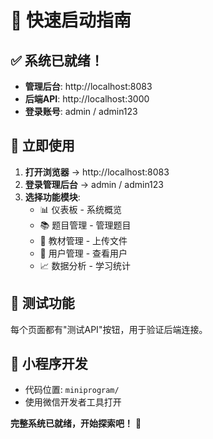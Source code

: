 # 🚀 快速启动指南

## ✅ 系统已就绪！

- **管理后台**: http://localhost:8083
- **后端API**: http://localhost:3000
- **登录账号**: admin / admin123

## 🎯 立即使用

1. **打开浏览器** → http://localhost:8083
2. **登录管理后台** → admin / admin123
3. **选择功能模块**:
   - 📊 仪表板 - 系统概览
   - 📚 题目管理 - 管理题目
   - 📖 教材管理 - 上传文件
   - 👥 用户管理 - 查看用户
   - 📈 数据分析 - 学习统计

## 🔧 测试功能

每个页面都有"测试API"按钮，用于验证后端连接。

## 📱 小程序开发

- 代码位置: `miniprogram/`
- 使用微信开发者工具打开

**完整系统已就绪，开始探索吧！** 🎉



